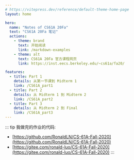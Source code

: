 ```yaml
---
# https://vitepress.dev/reference/default-theme-home-page
layout: home

hero:
  name: "Notes of CS61A 20Fa"
  text: "CS61A 20Fa 笔记"
  actions:
    - theme: brand
      text: 开始阅读
      link: /markdown-examples
    - theme: alt
      text: CS61A 20Fa 官方课程网页
      link: https://inst.eecs.berkeley.edu/~cs61a/fa20/

features:
  - title: Part 1
    details: 从第一节课到 Midterm 1
    link: /CS61A_part1
  - title: Part 2
    details: 从 Midterm 1 到 Midterm 2
    link: /CS61A_part2
  - title: Part 3
    details: 从 Midterm 2 到 Final
    link: /CS61A_part3
---
```


::: tip 我做完的作业的代码:
-   [https://github.com/RonaldLN/CS-61A-Fall-2020](https://github.com/RonaldLN/CS-61A-Fall-2020)
-   [https://gitee.com/ronald-luo/CS-61A-Fall-2020](https://gitee.com/ronald-luo/CS-61A-Fall-2020)
:::